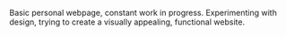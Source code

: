 Basic personal webpage, constant work in progress.
Experimenting with design, trying to create a visually appealing, functional website.
